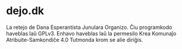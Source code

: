 # dejo.dk
La retejo de Dana Esperantista Junulara Organizo. Ĉiu programkodo haveblas laŭ GPLv3. Enhavo haveblas laŭ la permesilo Krea Komunaĵo Atribuite-Samkondiĉe 4.0 Tutmonda krom se alie diriĝis.
